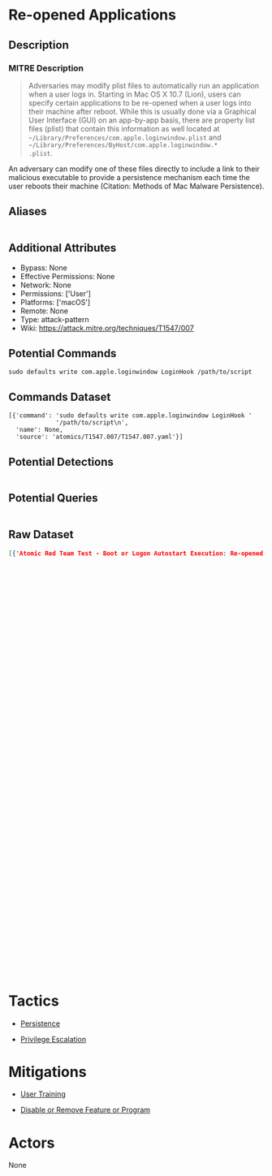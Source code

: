 
# Re-opened Applications

## Description

### MITRE Description

> Adversaries may modify plist files to automatically run an application when a user logs in. Starting in Mac OS X 10.7 (Lion), users can specify certain applications to be re-opened when a user logs into their machine after reboot. While this is usually done via a Graphical User Interface (GUI) on an app-by-app basis, there are property list files (plist) that contain this information as well located at <code>~/Library/Preferences/com.apple.loginwindow.plist</code> and <code>~/Library/Preferences/ByHost/com.apple.loginwindow.* .plist</code>. 

An adversary can modify one of these files directly to include a link to their malicious executable to provide a persistence mechanism each time the user reboots their machine (Citation: Methods of Mac Malware Persistence).

## Aliases

```

```

## Additional Attributes

* Bypass: None
* Effective Permissions: None
* Network: None
* Permissions: ['User']
* Platforms: ['macOS']
* Remote: None
* Type: attack-pattern
* Wiki: https://attack.mitre.org/techniques/T1547/007

## Potential Commands

```
sudo defaults write com.apple.loginwindow LoginHook /path/to/script
```

## Commands Dataset

```
[{'command': 'sudo defaults write com.apple.loginwindow LoginHook '
             '/path/to/script\n',
  'name': None,
  'source': 'atomics/T1547.007/T1547.007.yaml'}]
```

## Potential Detections

```json

```

## Potential Queries

```json

```

## Raw Dataset

```json
[{'Atomic Red Team Test - Boot or Logon Autostart Execution: Re-opened Applications': {'atomic_tests': [{'auto_generated_guid': '5fefd767-ef54-4ac6-84d3-751ab85e8aba',
                                                                                                         'description': 'Plist '
                                                                                                                        'Method\n'
                                                                                                                        '\n'
                                                                                                                        '[Reference](https://developer.apple.com/library/content/documentation/MacOSX/Conceptual/BPSystemStartup/Chapters/CustomLogin.html)\n',
                                                                                                         'executor': {'name': 'manual',
                                                                                                                      'steps': '1. '
                                                                                                                               'create '
                                                                                                                               'a '
                                                                                                                               'custom '
                                                                                                                               'plist:\n'
                                                                                                                               '\n'
                                                                                                                               '    '
                                                                                                                               '~/Library/Preferences/com.apple.loginwindow.plist\n'
                                                                                                                               '\n'
                                                                                                                               'or\n'
                                                                                                                               '\n'
                                                                                                                               '    '
                                                                                                                               '~/Library/Preferences/ByHost/com.apple.loginwindow.*.plist\n'},
                                                                                                         'name': 'Re-Opened '
                                                                                                                 'Applications',
                                                                                                         'supported_platforms': ['macos']},
                                                                                                        {'auto_generated_guid': '5f5b71da-e03f-42e7-ac98-d63f9e0465cb',
                                                                                                         'description': 'Mac '
                                                                                                                        'Defaults\n'
                                                                                                                        '\n'
                                                                                                                        '[Reference](https://developer.apple.com/library/content/documentation/MacOSX/Conceptual/BPSystemStartup/Chapters/CustomLogin.html)\n',
                                                                                                         'executor': {'cleanup': 'sudo '
                                                                                                                                 'defaults '
                                                                                                                                 'delete '
                                                                                                                                 'com.apple.loginwindow '
                                                                                                                                 'LoginHook\n',
                                                                                                                      'command': 'sudo '
                                                                                                                                 'defaults '
                                                                                                                                 'write '
                                                                                                                                 'com.apple.loginwindow '
                                                                                                                                 'LoginHook '
                                                                                                                                 '#{script}\n',
                                                                                                                      'elevation_required': True,
                                                                                                                      'name': 'sh'},
                                                                                                         'input_arguments': {'script': {'default': '/path/to/script',
                                                                                                                                        'description': 'path '
                                                                                                                                                       'to '
                                                                                                                                                       'script',
                                                                                                                                        'type': 'path'}},
                                                                                                         'name': 'Re-Opened '
                                                                                                                 'Applications',
                                                                                                         'supported_platforms': ['macos']}],
                                                                                       'attack_technique': 'T1547.007',
                                                                                       'display_name': 'Boot '
                                                                                                       'or '
                                                                                                       'Logon '
                                                                                                       'Autostart '
                                                                                                       'Execution: '
                                                                                                       'Re-opened '
                                                                                                       'Applications'}}]
```

# Tactics


* [Persistence](../tactics/Persistence.md)

* [Privilege Escalation](../tactics/Privilege-Escalation.md)
    

# Mitigations


* [User Training](../mitigations/User-Training.md)

* [Disable or Remove Feature or Program](../mitigations/Disable-or-Remove-Feature-or-Program.md)
    

# Actors

None
